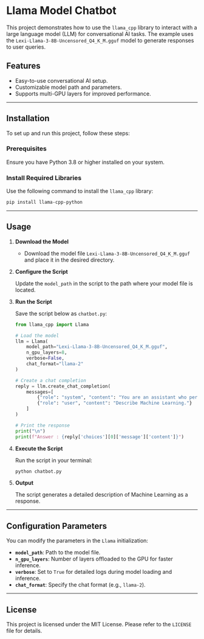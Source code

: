 
# Llama Model Chatbot

This project demonstrates how to use the `llama_cpp` library to interact with a large language model (LLM) for conversational AI tasks. The example uses the `Lexi-Llama-3-8B-Uncensored_Q4_K_M.gguf` model to generate responses to user queries.

## Features

- Easy-to-use conversational AI setup.
- Customizable model path and parameters.
- Supports multi-GPU layers for improved performance.

---

## Installation

To set up and run this project, follow these steps:

### Prerequisites

Ensure you have Python 3.8 or higher installed on your system.

### Install Required Libraries

Use the following command to install the `llama_cpp` library:

```bash
pip install llama-cpp-python
```

---

## Usage

1. **Download the Model**

   - Download the model file `Lexi-Llama-3-8B-Uncensored_Q4_K_M.gguf` and place it in the desired directory.

2. **Configure the Script**

   Update the `model_path` in the script to the path where your model file is located.

3. **Run the Script**

   Save the script below as `chatbot.py`:

   ```python
   from llama_cpp import Llama

   # Load the model
   llm = Llama(
       model_path="Lexi-Llama-3-8B-Uncensored_Q4_K_M.gguf",
       n_gpu_layers=8,
       verbose=False,
       chat_format="llama-2"
   )

   # Create a chat completion
   reply = llm.create_chat_completion(
       messages=[
           {"role": "system", "content": "You are an assistant who perfectly describes topics."},
           {"role": "user", "content": "Describe Machine Learning."}
       ]
   )

   # Print the response
   print("\n")
   print(f"Answer : {reply['choices'][0]['message']['content']}")
   ```

4. **Execute the Script**

   Run the script in your terminal:

   ```bash
   python chatbot.py
   ```

5. **Output**

   The script generates a detailed description of Machine Learning as a response.

---

## Configuration Parameters

You can modify the parameters in the `Llama` initialization:

- **`model_path`**: Path to the model file.
- **`n_gpu_layers`**: Number of layers offloaded to the GPU for faster inference.
- **`verbose`**: Set to `True` for detailed logs during model loading and inference.
- **`chat_format`**: Specify the chat format (e.g., `llama-2`).

---

## License

This project is licensed under the MIT License. Please refer to the `LICENSE` file for details.